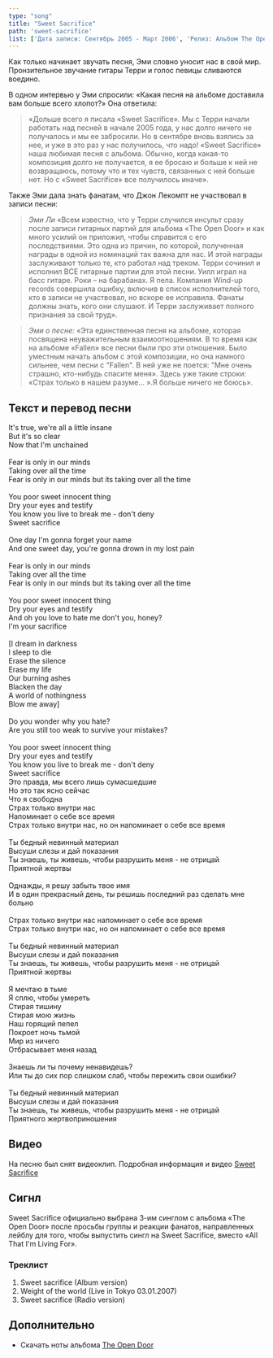 ```yaml
---
type: "song"
title: "Sweet Sacrifice"
path: 'sweet-sacrifice'
list: ['Дата записи: Сентябрь 2005 - Март 2006', 'Релиз: Альбом The Open Door (Трек #1)', 'Продолжительность: 3:05']
---
```


Как только начинает звучать песня, Эми словно уносит нас в свой мир. Пронзительное звучание гитары Терри и голос певицы сливаются воедино.

В одном интервью у Эми спросили: «Какая песня на альбоме доставила вам больше всего хлопот?» Она ответила: 
>«Дольше всего я писала «Sweet Sacrifice». Мы с Терри начали работать над песней в начале 2005 года, у нас долго ничего не получалось и мы ее забросили. Но в сентябре вновь взялись за нее, и уже в это раз у нас получилось, что надо! «Sweet Sacrifice» наша любимая песня с альбома. Обычно, когда какая-то композиция долго не получается, я ее бросаю и больше к ней не возвращаюсь, потому что и тех чувств, связанных с ней больше нет. Но с «Sweet Sacrifice» все получилось иначе».

Также Эми дала знать фанатам, что Джон Лекомпт не участвовал в записи песни: 
> <cite>Эми Ли</cite>
> «Всем известно, что у Терри случился инсульт сразу после записи гитарных партий для альбома «The Open Door» и как много усилий он приложил, чтобы справится с его последствиями. Это одна из причин, по которой, полученная награды в одной из номинаций так важна для нас. И этой награды заслуживают только те, кто работал над треком. Терри сочинил и исполнил ВСЕ гитарные партии для этой песни. Уилл играл на басс гитаре. Роки – на барабанах. Я пела. Компания Wind-up records совершила ошибку, включив в список исполнителей того, кто в записи не участвовал, но вскоре ее исправила. Фанаты должны знать, кого они слушают. И Терри заслуживает полного признания за свой труд».

><cite>Эми о песне:</cite>
>«Эта единственная песня на альбоме, которая посвящена неуважительным взаимоотношениям. В то время как на альбоме «Fallen» все песни были про эти отношения. Было уместным начать альбом с этой композиции, но она намного сильнее, чем песни с "Fallen". В ней уже не поется: "Мне очень страшно, кто-нибудь спасите меня». Здесь уже такие строки: «Страх только в нашем разуме... ».Я больше ничего не боюсь».





## <i class="fas fa-dove"></i> Текст и перевод песни

<div class="song-wrap">

<div class="song-lyric">
				It's true, we're all a little insane<br/>
				But it's so clear<br/>
				Now that I'm unchained<br/>
<br/>
				Fear is only in our minds<br/>
				Taking over all the time<br/>
				Fear is only in our minds but its taking over all the time<br/>
<br/>
				You poor sweet innocent thing<br/>
				Dry your eyes and testify<br/>
				You know you live to break me - don't deny<br/>
				Sweet sacrifice<br/>
<br/>
				One day I'm gonna forget your name<br/>
				And one sweet day, you're gonna drown in my lost pain<br/>
<br/>
				Fear is only in our minds<br/>
				Taking over all the time<br/>
				Fear is only in our minds but its taking over all the time<br/>
<br/>
				You poor sweet innocent thing<br/>
				Dry your eyes and testify<br/>
				And oh you love to hate me don't you, honey?<br/>
				I'm your sacrifice<br/>
<br/>
				[I dream in darkness<br/>
				I sleep to die<br/>
				Erase the silence<br/>
				Erase my life<br/>
				Our burning ashes<br/>
				Blacken the day<br/>
				A world of nothingness<br/>
				Blow me away]<br/>
<br/>
				Do you wonder why you hate?<br/>
				Are you still too weak to survive your mistakes?<br/>
<br/>
				You poor sweet innocent thing<br/>
				Dry your eyes and testify<br/>
				You know you live to break me - don't deny<br/>
				Sweet sacrifice</div>

<div class="song-lyric">
				Это правда, мы всего лишь сумасшедшие<br/>
				Но это так ясно сейчас<br/>
				Что я свободна<br/>
				Страх только внутри нас<br/>
				Напоминает о себе все время<br/>
				Страх только внутри нас, но он напоминает о себе все время<br/>
<br/>
				Ты бедный невинный материал<br/>
				Высуши слезы и дай показания<br/>
				Ты знаешь, ты живешь, чтобы разрушить меня - не отрицай<br/>
				Приятной жертвы<br/>
<br/>
				Однажды, я решу забыть твое имя<br/>
				И в один прекрасный день, ты решишь последний раз сделать мне больно<br/>
<br/>
				Страх только внутри нас напоминает о себе все время<br/>
				Страх только внутри нас, но он напоминает о себе все время<br/>
<br/>
				Ты бедный невинный материал<br/>
				Высуши слезы и дай показания<br/>
				Ты знаешь, ты живешь, чтобы разрушить меня - не отрицай<br/>
				Приятной жертвы<br/>
<br/>
				Я мечтаю в тьме<br/>
				Я сплю, чтобы умереть<br/>
				Стирая тишину<br/>
				Стирая мою жизнь<br/>
				Наш горящий пепел<br/>
				Покроет ночь тьмой<br/>
				Мир из ничего<br/>
				Отбрасывает меня назад<br/>
<br/>
				Знаешь ли ты почему ненавидешь?<br/>
				Или ты до сих пор слишком слаб, чтобы пережить свои ошибки?<br/>
<br/>
				Ты бедный невинный материал<br/>
				Высуши слезы и дай показания<br/>
				Ты знаешь, ты живешь, чтобы разрушить меня - не отрицай<br/>
				Приятного жертвоприношения</div>

</div>
    


## <i class="fas fa-film"></i> Видео

На песню был снят видеоклип. Подробная информация и видео [Sweet Sacrifice](/clips/index)

## <i class="fas fa-compact-disc"></i> Сигнл

Sweet Sacrifice официально выбрана 3-им синглом с альбома «The Open Door» после просьбы группы и реакции фанатов, направленных лейблу для того, чтобы выпустить сингл на Sweet Sacrifice, вместо «All That I'm Living For».

### Треклист

1. Sweet sacrifice (Album version)
2. Weight of the world (Live in Tokyo 03.01.2007)
3. Sweet sacrifice (Radio version)


## Дополнительно

- Скачать ноты альбома [The Open Door](/pianosheets)